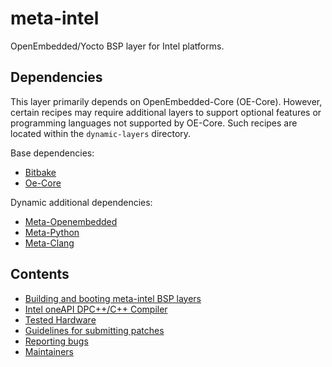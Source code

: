 # meta-intel

OpenEmbedded/Yocto BSP layer for Intel platforms.

## Dependencies

This layer primarily depends on OpenEmbedded-Core (OE-Core). However, certain
recipes may require additional layers to support optional features or
programming languages not supported by OE-Core. Such recipes are located within
the `dynamic-layers` directory.

Base dependencies:
- [Bitbake](https://git.openembedded.org/bitbake)
- [Oe-Core](https://git.openembedded.org/openembedded-core)

Dynamic additional dependencies:

- [Meta-Openembedded](https://git.openembedded.org/meta-openembedded/tree/meta-oe)
- [Meta-Python](https://git.openembedded.org/meta-openembedded/tree/meta-python)
- [Meta-Clang](https://github.com/kraj/meta-clang.git)


## Contents

- [Building and booting meta-intel BSP layers](documentation/building_and_booting.md)
- [Intel oneAPI DPC++/C++ Compiler](documentation/dpcpp-compiler.md)
- [Tested Hardware](documentation/tested_hardware.md)
- [Guidelines for submitting patches](documentation/submitting_patches.md)
- [Reporting bugs](documentation/reporting_bugs.md)
- [Maintainers](documentation/MAINTAINERS.md)

